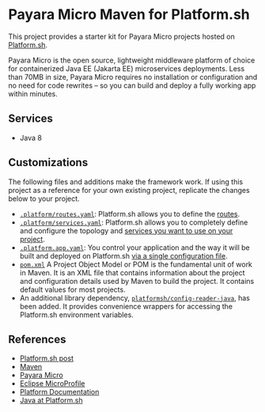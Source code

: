 # Payara Micro Maven for Platform.sh

This project provides a starter kit for Payara Micro projects hosted on [Platform.sh](http://platform.sh).

Payara Micro is the open source, lightweight middleware platform of choice for containerized Java EE (Jakarta EE) microservices deployments.  Less than 70MB in size, Payara Micro requires no installation or configuration and no need for code rewrites  – so you can build and deploy a fully working app within minutes.

## Services

* Java 8

## Customizations

The following files and additions make the framework work.  If using this project as a reference for your own existing project, replicate the changes below to your project.

* [`.platform/routes.yaml`](.platform/routes.yaml): Platform.sh allows you to define the [routes](https://docs.platform.sh/configuration/routes.html).
* [`.platform/services.yaml`](.platform/services.yaml):  Platform.sh allows you to completely define and configure the topology and [services you want to use on your project](https://docs.platform.sh/configuration/services.html).
* [`.platform.app.yaml`](.platform.app.yaml): You control your application and the way it will be built and deployed on Platform.sh [via a single configuration file](https://docs.platform.sh/configuration/app-containers.html).
* [`pom.xml`](pom.xml) A Project Object Model or POM is the fundamental unit of work in Maven. It is an XML file that contains information about the project and configuration details used by Maven to build the project. It contains default values for most projects.
* An additional library dependency, [`platformsh/config-reader-java`](https://github.com/platformsh/config-reader-java), has been added.  It provides convenience wrappers for accessing the Platform.sh environment variables.

## References

* [Platform.sh post](https://platform.sh/blog/2019/java-hello-world-at-platform.sh/)
* [Maven](https://maven.apache.org/)
* [Payara Micro](https://www.payara.fish/software/payara-server/payara-micro/)
* [Eclipse MicroProfile](https://microprofile.io/) 
* [Platform Documentation](https://docs.platform.sh/)
* [Java at Platform.sh](https://docs.platform.sh/languages/java.html)
